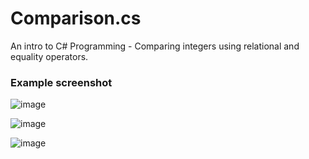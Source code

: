 # Comparison.cs
An intro to C# Programming - Comparing integers using relational and equality operators.

### Example screenshot
![image](https://user-images.githubusercontent.com/36749450/95113694-d6d3ad80-0710-11eb-9f58-f1f182e39ea8.png)

![image](https://user-images.githubusercontent.com/36749450/95113821-08e50f80-0711-11eb-9269-5ce9fe787074.png)

![image](https://user-images.githubusercontent.com/36749450/95113898-231eed80-0711-11eb-9a65-4a0a32c888a6.png)
